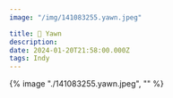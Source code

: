 ```yaml
---
image: "/img/141083255.yawn.jpeg"

title: 🥱 Yawn
description: 
date: 2024-01-20T21:58:00.000Z
tags: Indy
---
```

{% image "./141083255.yawn.jpeg", "" %}